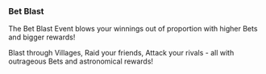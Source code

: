 ### Bet Blast
The Bet Blast Event blows your winnings out of proportion with higher Bets and bigger rewards!

Blast through Villages, Raid your friends, Attack your rivals - all with outrageous Bets and astronomical rewards! 
 
